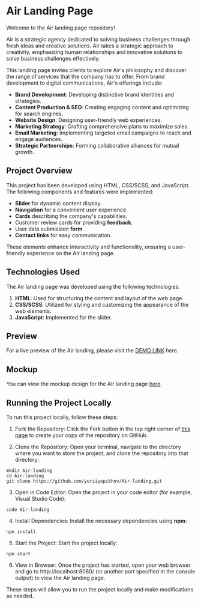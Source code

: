 # Air Landing Page

Welcome to the Air landing page repository!

Air is a strategic agency dedicated to solving business challenges through fresh ideas and creative solutions. Air takes a strategic approach to creativity, emphasizing human relationships and innovative solutions to solve business challenges effectively.

This landing page invites clients to explore Air's philosophy and discover the range of services that the company has to offer. From brand development to digital communications, Air's offerings include:

- **Brand Development**: Developing distinctive brand identities and strategies.
- **Content Production & SEO**: Creating engaging content and optimizing for search engines.
- **Website Design**: Designing user-friendly web experiences.
- **Marketing Strategy**: Crafting comprehensive plans to maximize sales.
- **Email Marketing**: Implementing targeted email campaigns to reach and engage audiences.
- **Strategic Partnerships**: Forming collaborative alliances for mutual growth.

## Project Overview

This project has been developed using HTML, CSS/SCSS, and JavaScript. The following components and features were implemented:

- **Slider** for dynamic content display.
- **Navigation** for a convenient user experience.
- **Cards** describing the company's capabilities.
- Customer review cards for providing **feedback**.
- User data submission **form**.
- **Contact links** for easy communication.

These elements enhance interactivity and functionality, ensuring a user-friendly experience on the Air landing page.

## Technologies Used

The Air landing page was developed using the following technologies:

1. **HTML**: Used for structuring the content and layout of the web page.
2. **CSS/SCSS**: Utilized for styling and customizing the appearance of the web elements.
3. **JavaScript**: Implemented for the slider.

## Preview

For a live preview of the Air landing, please visit the [DEMO LINK](https://yuriiyepikhov.github.io/Air-landing/) here.

## Mockup

You can view the mockup design for the Air landing page [here](<https://www.figma.com/file/7qwsWggv9BAxMi2VPhBuPr/Air-(formerly-Dia)?node-id=9138%3A35>).

## Running the Project Locally

To run this project locally, follow these steps:

1. Fork the Repository:
   Click the Fork button in the top right corner of [this page](https://github.com/yuriiyepikhov/Air-landing) to create your copy of the repository on GitHub.

2. Clone the Repository:
   Open your terminal, navigate to the directory where you want to store the project, and clone the repository into that directory:

```
mkdir Air-landing
cd Air-landing
git clone https://github.com/yuriiyepikhov/Air-landing.git
```

3. Open in Code Editor:
   Open the project in your code editor (for example, Visual Studio Code):

```
code Air-landing
```

4. Install Dependencies: Install the necessary dependencies using **npm**:

```
npm install
```

5. Start the Project:
   Start the project locally:

```
npm start
```

6. View in Browser:
   Once the project has started, open your web browser and go to http://localhost:8080/ (or another port specified in the console output) to view the Air landing page.

These steps will allow you to run the project locally and make modifications as needed.
